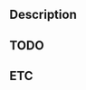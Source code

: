## Description

<!-- Detailed description of the issue -->

## TODO

<!-- Text description or code example -->

## ETC

<!-- etc -->
